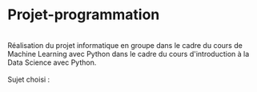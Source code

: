 # Projet-programmation
<br>Réalisation du projet informatique en groupe dans le cadre du cours de Machine Learning avec Python dans le cadre du cours d'introduction à la Data Science avec Python.</br>
<br>Sujet choisi : </br>
